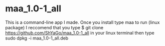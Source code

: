 # maa_1.0-1_all
This is a command-line app I made. Once you install type maa to run (linux package)
I reccomend that you type $ git clone https://github.com/ShYaGo/maa_1.0-1_all in your linux terminal then type sudo dpkg -i maa_1.0-1_all.deb
